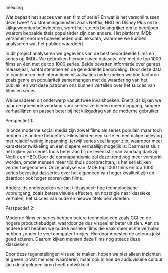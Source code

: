 Inleiding

Wat bepaalt het succes van een film of serie? En wat is het verschil tussen deze twee? Nu streamingdiensten zoals Netflix, HBO en Disney Plus onze kijkgewoontes beïnvloeden, wordt het steeds belangrijker om te begrijpen waarom bepaalde titels populairder zijn dan andere. Het platform IMDb verzamelt enorme hoeveelheden publieksdata, waarmee we kunnen analyseren wat het publiek waardeert.

In dit project analyseren we gegevens van de best beoordeelde films en series op IMDb. We gebruiken hiervoor twee datasets: één met de top 1000 films en één met de top 1000 series. Beide bevatten informatie over genres, releasejaar, aantal stemmen en de gemiddelde beoordeling. Door deze data te combineren met interactieve visualisaties onderzoeken we hoe factoren zoals genre en populariteit samenhangen met de waardering van het publiek, en wat deze patronen ons kunnen vertellen over het succes van films en series.

We benaderen dit onderwerp vanuit twee invalshoeken. Enerzijds kijken we naar de groeiende voorkeur voor series: ze bieden meer diepgang, langere verhaallijnen en passen beter bij het kijkgedrag van de moderne gebruiker.

Perspectief 1:

In onze moderne social media zijn zowel films als series populair, maar toch hebben ze andere behoeftes. Films bieden een korte en eenmalige beleving met relatief weinig inspanning, terwijl series veel langer zijn, waardoor  meer karakterontwikkeling en een diepere verhaallijn mogelijk is. Daarnaast sluit het kijken van series thuis beter aan bij de levensstijl van vandaag dankzij  Netflix en HBO. Door de coronapandemie zal deze trend nog meer versterkt worden, omdat mensen meer tijd thuis doorbrachten, is het seriekijken verder toegenomen.  Onze analyse van IMDB top 1000 films en top 1000 series bevestigt dat series over het algemeen van hoger kwaliteit zijn en daardoor ook hoger scoren dan films. 

Anderzijds onderzoeken we het tijdsaspect: hoe technologische vooruitgang, zoals betere visuele effecten, en nostalgie naar klassieke verhalen, het succes van oude én nieuwe titels beïnvloeden.

Perspectief 2:

Moderne films en series hebben betere technologieën zoals CGI en de hogere productiebudget, waardoor ze dus visueel er beter uit zien. Aan de andere kant hebben we oude klassieke films die vaak meer echte verhalen hebben zonder te veel computer trucjes. Hierdoor moesten de acteurs juist goed acteren. Daarom kijken mensen deze films nog steeds deze klassiekers. 

Door deze tegenstellingen visueel te maken, hopen we niet alleen inzichten te geven in wat mensen waarderen, maar ook in hoe de audiovisuele cultuur zich de afgelopen jaren heeft ontwikkeld.
